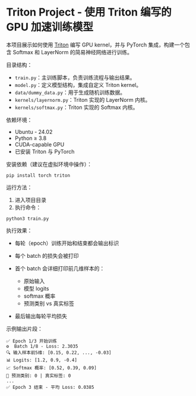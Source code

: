
# Triton Project - 使用 Triton 编写的 GPU 加速训练模型

本项目展示如何使用 [Triton](https://triton-lang.org) 编写 GPU kernel，并与 PyTorch 集成，构建一个包含 Softmax 和 LayerNorm 的简易神经网络进行训练。

目录结构：

* `train.py`：主训练脚本，负责训练流程与输出结果。
* `model.py`：定义模型结构，集成自定义 Triton kernel。
* `data/dummy_data.py`：用于生成随机训练数据。
* `kernels/layernorm.py`：Triton 实现的 LayerNorm 内核。
* `kernels/softmax.py`：Triton 实现的 Softmax 内核。

依赖环境：

* Ubuntu - 24.02
* Python ≥ 3.8
* CUDA-capable GPU
* 已安装 Triton 与 PyTorch

安装依赖（建议在虚拟环境中操作）：

```
pip install torch triton
```

运行方法：

1. 进入项目目录
2. 执行命令：

```
python3 train.py
```

执行效果：

* 每轮（epoch）训练开始和结束都会输出标识
* 每个 batch 的损失会被打印
* 首个 batch 会详细打印前几维样本的：

  * 原始输入
  * 模型 logits
  * softmax 概率
  * 预测类别 vs 真实标签
* 最后输出每轮平均损失

示例输出片段：

```
✅ Epoch 1/3 开始训练
⚙️  Batch 1/8 - Loss: 2.3035
🔍 输入样本前5维: [0.15, 0.22, ..., -0.03]
📊 Logits: [1.2, 0.9, -0.4]
📈 Softmax 概率: [0.52, 0.39, 0.09]
🎯 预测类别: 0 | 真实标签: 0
...
✅ Epoch 3 结束 - 平均 Loss: 0.0385
```

